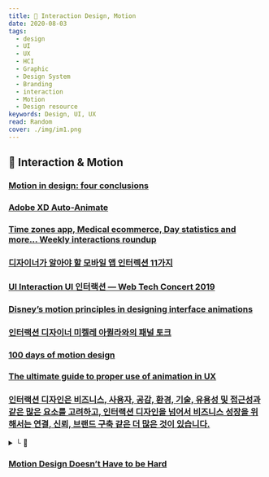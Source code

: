 ```yaml
---
title: 🧭 Interaction Design, Motion
date: 2020-08-03
tags:
  - design
  - UI
  - UX
  - HCI
  - Graphic
  - Design System
  - Branding
  - interaction
  - Motion
  - Design resource
keywords: Design, UI, UX
read: Random
cover: ./img/im1.png
---
```


## 📄 Interaction & Motion

### [Motion in design: four conclusions](https://blog.labdigital.nl/motion-in-design-179a87f29514)

### [Adobe XD Auto-Animate](https://medium.com/hyuk/adobe-xd-auto-animate-be3839cc10d)

### [Time zones app, Medical ecommerce, Day statistics and more… Weekly interactions roundup](https://medium.muz.li/time-zones-app-medical-ecommerce-day-statistics-and-more-weekly-interactions-roundup-6a90863b940e)

### [디자이너가 알아야 할 모바일 앱 인터렉션 11가지](http://www.openads.co.kr/nTrend/article/2763/%EC%84%B8%EA%B3%841%EC%A3%BC-%EB%94%94%EC%9E%90%EC%9D%B4%EB%84%88%EA%B0%80-%EC%95%8C%EC%95%84%EC%95%BC-%ED%95%A0-%EB%AA%A8%EB%B0%94%EC%9D%BC-%EC%95%B1-%EC%9D%B8%ED%84%B0%EB%A0%89%EC%85%98-11%EA%B0%80%EC%A7%80)

### [UI Interaction UI 인터랙션 — Web Tech Concert 2019](https://slides.com/yamoo9/ui-interaction-wtc)

### [Disney’s motion principles in designing interface animations](https://uxplanet.org/disneys-motion-principles-in-designing-interface-animations-9ac7707a2b43)

### [인터랙션 디자이너 미켈레 아퀼라와의 패널 토크](https://brunch.co.kr/@jinbread/162)

### [100 days of motion design](https://uxdesign.cc/100-days-of-motion-design-463526af852f)

### [The ultimate guide to proper use of animation in UX](https://uxdesign.cc/the-ultimate-guide-to-proper-use-of-animation-in-ux-10bd98614fa9)

### [인터랙션 디자인은 비즈니스, 사용자, 공감, 환경, 기술, 유용성 및 접근성과 같은 많은 요소를 고려하고, 인터랙션 디자인을 넘어서 비즈니스 성장을 위해서는 연결, 신뢰, 브랜드 구축 같은 더 많은 것이 있습니다.](https://uxdesign.cc/7-design-psychologies-every-designer-should-know-d01a1becd961)
<details><summary> └  📝 </summary>

- To make a better interaction design, a designer has to consider a lot of factors such as the business, users, empathy, environment, technology, usability and accessibility. 
- Will the easy-usable and meaningful interfaces help the business grow?
- So, there are a lot more things to be worked which are beyond interaction design. There should be a connection built, a trust built, a brand built.

</details>

### [Motion Design Doesn’t Have to be Hard](https://medium.com/google-design/motion-design-doesnt-have-to-be-hard-33089196e6c2)
